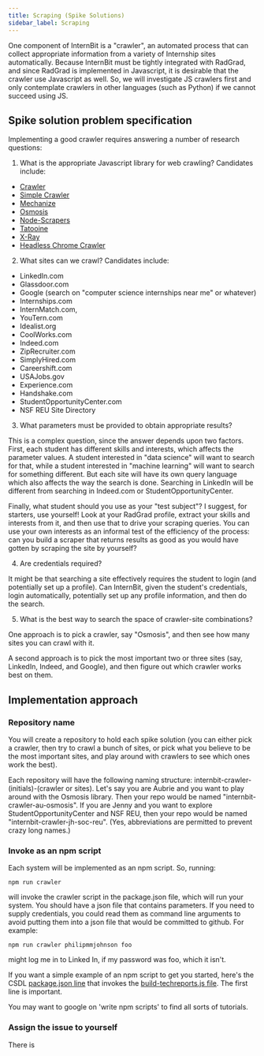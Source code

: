 ```yaml
---
title: Scraping (Spike Solutions)
sidebar_label: Scraping
---
```


One component of InternBit is a "crawler", an automated process that can collect appropriate information from a variety of Internship sites automatically. Because InternBit must be tightly integrated with RadGrad, and since RadGrad is implemented in Javascript, it is desirable that the crawler use Javascript as well. So, we will investigate JS crawlers first and only contemplate crawlers in other languages (such as Python) if we cannot succeed using JS.  

## Spike solution problem specification 

Implementing a good crawler requires answering a number of research questions:

1. What is the appropriate Javascript library for web crawling?  Candidates include:

  * [Crawler](https://www.npmjs.com/package/crawler)
  * [Simple Crawler](https://www.npmjs.com/package/simplecrawler)
  * [Mechanize](https://www.npmjs.com/package/mechanize)
  * [Osmosis](https://www.npmjs.com/package/osmosis)
  * [Node-Scrapers](https://www.npmjs.com/package/node-scrapers)
  * [Tatooine](https://www.npmjs.com/package/tatooine)
  * [X-Ray](https://www.npmjs.com/package/x-ray)
  * [Headless Chrome Crawler](https://www.npmjs.com/package/headless-chrome-crawler)
  
2. What sites can we crawl? Candidates include:

  * LinkedIn.com
  * Glassdoor.com
  * Google (search on "computer science internships near me" or whatever)
  * Internships.com
  * InternMatch.com, 
  * YouTern.com
  * Idealist.org
  * CoolWorks.com
  * Indeed.com
  * ZipRecruiter.com
  * SimplyHired.com
  * Careershift.com
  * USAJobs.gov
  * Experience.com
  * Handshake.com
  * StudentOpportunityCenter.com
  * NSF REU Site Directory
  
3. What parameters must be provided to obtain appropriate results? 

This is a complex question, since the answer depends upon two factors. First, each student has different skills and interests, which affects the parameter values.  A student interested in "data science" will want to search for that, while a student interested in "machine learning" will want to search for something different. But each site will have its own query language which also affects the way the search is done.  Searching in LinkedIn will be different from searching in Indeed.com or StudentOpportunityCenter.

Finally, what student should you use as your "test subject"? I suggest, for starters, use yourself!  Look at your RadGrad profile, extract your skills and interests from it, and then use that to drive your scraping queries.  You can use your own interests as an informal test of the efficiency of the process: can you build a scraper that returns results as good as you would have gotten by scraping the site by yourself?

4. Are credentials required? 

It might be that searching a site effectively requires the student to login (and potentially set up a profile). Can InternBit, given the student's credentials, login automatically, potentially set up any profile information, and then do the search.

5. What is the best way to search the space of crawler-site combinations? 

One approach is to pick a crawler, say "Osmosis", and then see how many sites you can crawl with it. 

A second approach is to pick the most important two or three sites (say, LinkedIn, Indeed, and Google), and then figure out which crawler works best on them.  

## Implementation approach

### Repository name
You will create a repository to hold each spike solution (you can either pick a crawler, then try to crawl a bunch of sites, or pick what you believe to be the most important sites, and play around with crawlers to see which ones work the best). 

Each repository will have the following naming structure: internbit-crawler-(initials)-(crawler or sites). Let's say you are Aubrie and you want to play around with the Osmosis library. Then your repo would be named "internbit-crawler-au-osmosis". If you are Jenny and you want to explore StudentOpportunityCenter and NSF REU, then your repo would be named "internbit-crawler-jh-soc-reu". (Yes, abbreviations are permitted to prevent crazy long names.)

### Invoke as an npm script

Each system will be implemented as an npm script. So, running:

```
npm run crawler
```

will invoke the crawler script in the package.json file, which will run your system.  You should have a json file that contains parameters.  If you need to supply credentials, you could read them as command line arguments to avoid putting them into a json file that would be committed to github. For example:

```
npm run crawler philipmmjohnson foo
```

might log me in to Linked In, if my password was foo, which it isn't.

If you want a simple example of an npm script to get you started, here's the CSDL [package.json line](https://github.com/csdl/csdl.github.io/blob/src/src/package.json#L57) that invokes the [build-techreports.js file](https://github.com/csdl/csdl.github.io/blob/src/src/scripts/build-techreports.js). The first line is important. 

You may want to google on 'write npm scripts' to find all sorts of tutorials. 


### Assign the issue to yourself

There is 


